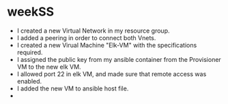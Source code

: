 # weekSS

- I created a new Virtual Network in my resource group.
- I added a peering in order to connect both Vnets.
- I created a new Virual Machine "Elk-VM" with the specifications required.
- I assigned the public key from my ansible container from the Provisioner VM to the new elk VM.
- I allowed port 22 in elk VM, and made sure that remote access was enabled.
- I added the new VM to ansible host file.
- 
